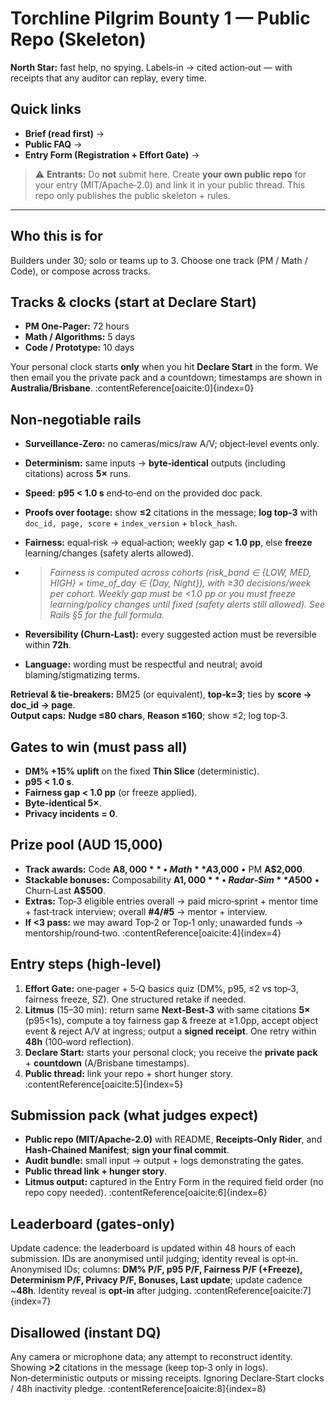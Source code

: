 # Torchline Pilgrim Bounty 1 — Public Repo (Skeleton)

**North Star:** fast help, no spying. Labels‑in → cited action‑out — with receipts that any auditor can replay, every time.

## Quick links
- **Brief (read first)** → <ADD LINK>
- **Public FAQ** → <ADD LINK>
- **Entry Form (Registration + Effort Gate)** → <ADD LINK>

> ⚠️ **Entrants:** Do **not** submit here. Create **your own public repo** for your entry (MIT/Apache‑2.0) and link it in your public thread. This repo only publishes the public skeleton + rules.

---

## Who this is for
Builders under 30; solo or teams up to 3. Choose one track (PM / Math / Code), or compose across tracks.

## Tracks & clocks (start at **Declare Start**)
- **PM One‑Pager:** 72 hours
- **Math / Algorithms:** 5 days
- **Code / Prototype:** 10 days

Your personal clock starts **only** when you hit **Declare Start** in the form. We then email you the private pack and a countdown; timestamps are shown in **Australia/Brisbane**. :contentReference[oaicite:0]{index=0}

## Non‑negotiable rails
- **Surveillance‑Zero:** no cameras/mics/raw A/V; object‑level events only.  
- **Determinism:** same inputs → **byte‑identical** outputs (including citations) across **5×** runs.  
- **Speed:** **p95 < 1.0 s** end‑to‑end on the provided doc pack.  
- **Proofs over footage:** show **≤2** citations in the message; **log top‑3** with `doc_id, page, score` + `index_version` + `block_hash`.  
- **Fairness:** equal‑risk → equal‑action; weekly gap **< 1.0 pp**, else **freeze** learning/changes (safety alerts allowed).
- > *Fairness is computed across cohorts (risk_band ∈ {LOW, MED, HIGH} × time_of_day ∈ {Day, Night}), 
  > with ≥30 decisions/week per cohort. Weekly gap must be <1.0 pp or you must freeze learning/policy 
  > changes until fixed (safety alerts still allowed). See Rails §5 for the full formula.*

- **Reversibility (Churn‑Last):** every suggested action must be reversible within **72h**.  
- **Language:** wording must be respectful and neutral; avoid blaming/stigmatizing terms. 

**Retrieval & tie‑breakers:** BM25 (or equivalent), **top‑k=3**; ties by **score → doc_id → page**.  
**Output caps:** **Nudge ≤80 chars**, **Reason ≤160**; show ≤2; log top‑3. 

## Gates to win (must pass all)
- **DM% +15% uplift** on the fixed **Thin Slice** (deterministic).  
- **p95 < 1.0 s**.  
- **Fairness gap < 1.0 pp** (or freeze applied).  
- **Byte‑identical 5×**.  
- **Privacy incidents = 0**. 

## Prize pool (AUD 15,000)
- **Track awards:** Code **A$8,000** • Math **A$3,000** • PM **A$2,000**.  
- **Stackable bonuses:** Composability **A$1,000** • Radar‑Sim **A$500** • Churn‑Last **A$500**.  
- **Extras:** Top‑3 eligible entries overall → paid micro‑sprint + mentor time + fast‑track interview; overall **#4/#5** → mentor + interview.  
- **If <3 pass:** we may award Top‑2 or Top‑1 only; unawarded funds → mentorship/round‑two. :contentReference[oaicite:4]{index=4}

## Entry steps (high‑level)
1) **Effort Gate:** one‑pager + 5‑Q basics quiz (DM%, p95, ≤2 vs top‑3, fairness freeze, SZ). One structured retake if needed.  
2) **Litmus** (15–30 min): return same **Next‑Best‑3** with same citations **5×** (p95<1s), compute a toy fairness gap & freeze at ≥1.0pp, accept object event & reject A/V at ingress; output a **signed receipt**. One retry within **48h** (100‑word reflection).  
3) **Declare Start:** starts your personal clock; you receive the **private pack** + **countdown** (A/Brisbane timestamps).  
4) **Public thread:** link your repo + short hunger story. :contentReference[oaicite:5]{index=5}

## Submission pack (what judges expect)
- **Public repo (MIT/Apache‑2.0)** with README, **Receipts‑Only Rider**, and **Hash‑Chained Manifest**; **sign your final commit**.  
- **Audit bundle:** small input → output + logs demonstrating the gates.  
- **Public thread link + hunger story**.  
- **Litmus output:** captured in the Entry Form in the required field order (no repo copy needed). :contentReference[oaicite:6]{index=6}

## Leaderboard (gates‑only)
Update cadence: the leaderboard is updated within 48 hours of each submission. IDs are anonymised until judging; identity reveal is opt‑in.
Anonymised IDs; columns: **DM% P/F, p95 P/F, Fairness P/F (+Freeze), Determinism P/F, Privacy P/F, Bonuses, Last update**; update cadence ~**48h**. Identity reveal is **opt‑in** after judging. :contentReference[oaicite:7]{index=7}

## Disallowed (instant DQ)
Any camera or microphone data; any attempt to reconstruct identity.  
Showing **>2** citations in the message (keep top‑3 only in logs).  
Non‑deterministic outputs or missing receipts. Ignoring Declare‑Start clocks / 48h inactivity pledge. :contentReference[oaicite:8]{index=8}
